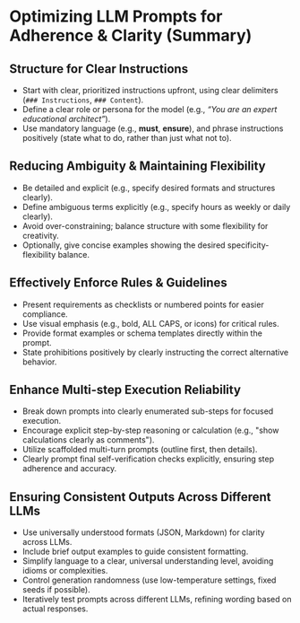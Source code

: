 # Optimizing LLM Prompts for Adherence & Clarity (Summary)

## Structure for Clear Instructions
- Start with clear, prioritized instructions upfront, using clear delimiters (`### Instructions`, `### Content`).
- Define a clear role or persona for the model (e.g., *“You are an expert educational architect”*).
- Use mandatory language (e.g., **must**, **ensure**), and phrase instructions positively (state what to do, rather than just what not to).

## Reducing Ambiguity & Maintaining Flexibility
- Be detailed and explicit (e.g., specify desired formats and structures clearly).
- Define ambiguous terms explicitly (e.g., specify hours as weekly or daily clearly).
- Avoid over-constraining; balance structure with some flexibility for creativity.
- Optionally, give concise examples showing the desired specificity-flexibility balance.

## Effectively Enforce Rules & Guidelines
- Present requirements as checklists or numbered points for easier compliance.
- Use visual emphasis (e.g., bold, ALL CAPS, or icons) for critical rules.
- Provide format examples or schema templates directly within the prompt.
- State prohibitions positively by clearly instructing the correct alternative behavior.

## Enhance Multi-step Execution Reliability
- Break down prompts into clearly enumerated sub-steps for focused execution.
- Encourage explicit step-by-step reasoning or calculation (e.g., "show calculations clearly as comments").
- Utilize scaffolded multi-turn prompts (outline first, then details).
- Clearly prompt final self-verification checks explicitly, ensuring step adherence and accuracy.

## Ensuring Consistent Outputs Across Different LLMs
- Use universally understood formats (JSON, Markdown) for clarity across LLMs.
- Include brief output examples to guide consistent formatting.
- Simplify language to a clear, universal understanding level, avoiding idioms or complexities.
- Control generation randomness (use low-temperature settings, fixed seeds if possible).
- Iteratively test prompts across different LLMs, refining wording based on actual responses.